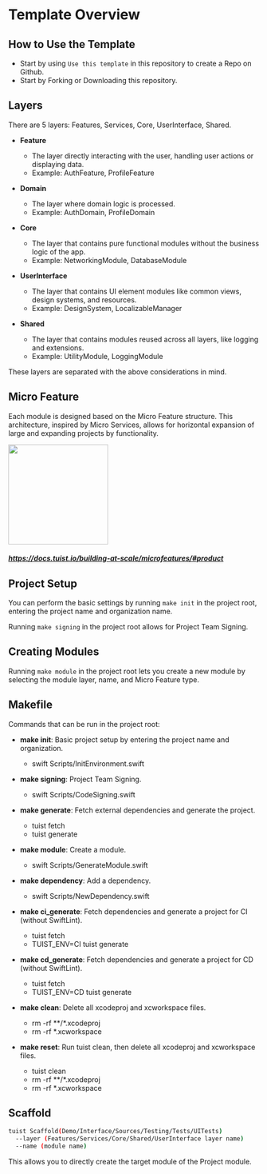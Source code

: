 # Template Overview
## How to Use the Template
- Start by using `Use this template` in this repository to create a Repo on Github.
- Start by Forking or Downloading this repository.

## Layers
There are 5 layers: Features, Services, Core, UserInterface, Shared.

- **Feature**
  - The layer directly interacting with the user, handling user actions or displaying data.
  - Example: AuthFeature, ProfileFeature

- **Domain**
  - The layer where domain logic is processed.
  - Example: AuthDomain, ProfileDomain

- **Core**
  - The layer that contains pure functional modules without the business logic of the app.
  - Example: NetworkingModule, DatabaseModule

- **UserInterface**
  - The layer that contains UI element modules like common views, design systems, and resources.
  - Example: DesignSystem, LocalizableManager

- **Shared**
  - The layer that contains modules reused across all layers, like logging and extensions.
  - Example: UtilityModule, LoggingModule

These layers are separated with the above considerations in mind.

## Micro Feature
Each module is designed based on the Micro Feature structure.
This architecture, inspired by Micro Services, allows for horizontal expansion of large and expanding projects by functionality.

<img src="https://user-images.githubusercontent.com/74440939/210211725-5ac7c9fe-bf25-4707-9775-4f46f1c0c522.png" width="200">

##### https://docs.tuist.io/building-at-scale/microfeatures/#product

## Project Setup
You can perform the basic settings by running `make init` in the project root, entering the project name and organization name.

Running `make signing` in the project root allows for Project Team Signing.

## Creating Modules
Running `make module` in the project root lets you create a new module by selecting the module layer, name, and Micro Feature type.

## Makefile
Commands that can be run in the project root:
- **make init**: Basic project setup by entering the project name and organization.
  - swift Scripts/InitEnvironment.swift

- **make signing**: Project Team Signing.
  - swift Scripts/CodeSigning.swift

- **make generate**: Fetch external dependencies and generate the project.
  - tuist fetch
  - tuist generate

- **make module**: Create a module.
  - swift Scripts/GenerateModule.swift

- **make dependency**: Add a dependency.
  - swift Scripts/NewDependency.swift

- **make ci_generate**: Fetch dependencies and generate a project for CI (without SwiftLint).
  - tuist fetch
  - TUIST_ENV=CI tuist generate

- **make cd_generate**: Fetch dependencies and generate a project for CD (without SwiftLint).
  - tuist fetch
  - TUIST_ENV=CD tuist generate

- **make clean**: Delete all xcodeproj and xcworkspace files.
  - rm -rf **/*.xcodeproj
  - rm -rf *.xcworkspace

- **make reset**: Run tuist clean, then delete all xcodeproj and xcworkspace files.
  - tuist clean
  - rm -rf **/*.xcodeproj
  - rm -rf *.xcworkspace

## Scaffold
```sh
tuist Scaffold(Demo/Interface/Sources/Testing/Tests/UITests) 
  --layer (Features/Services/Core/Shared/UserInterface layer name)
  --name (module name)
```

This allows you to directly create the target module of the Project module.
